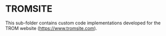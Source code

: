 # TROMSITE

This sub-folder contains custom code implementations developed for the TROM website (https://www.tromsite.com).
